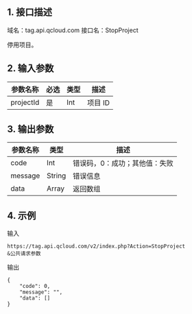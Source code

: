 ## 1. 接口描述

域名：tag.api.qcloud.com 
接口名：StopProject

停用项目。

## 2. 输入参数

|参数名称|	必选	|类型	|描述|
|------|-----|------|------|
|projectId	|是|	Int	|项目 ID|

## 3. 输出参数

|参数名称| 类型 |描述 |
|------|-----|------|
|code |Int |错误码，0：成功；其他值：失败 |
|message| String| 错误信息 |
|data |Array |返回数组|

## 4. 示例
输入
```
https://tag.api.qcloud.com/v2/index.php?Action=StopProject 
&公共请求参数
```
输出
```
{
    "code": 0,
    "message": "",
    "data": []
}
```